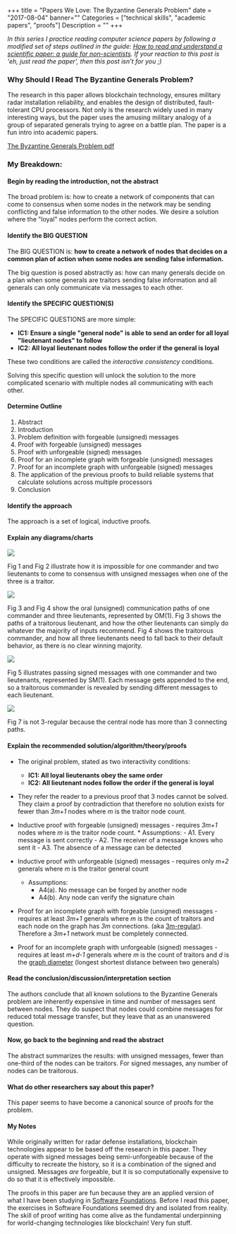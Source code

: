 +++
title = "Papers We Love: The Byzantine Generals Problem"
date = "2017-08-04"
banner=""
Categories = ["technical skills", "academic papers", "proofs"]
Description = ""
+++

*In this series I practice reading computer science papers by following a modified set of
steps outlined in the guide:
[How to read and understand a scientific paper: a guide for non-scientists](https://violentmetaphors.com/2013/08/25/how-to-read-and-understand-a-scientific-paper-2/).
If your reaction to this post is 'eh, just read the paper', then this post isn't
for you ;)*

### Why Should I Read The Byzantine Generals Problem?

The research in this paper allows blockchain technology, ensures military radar
installation reliability, and enables the design of distributed, fault-tolerant
CPU processors. Not only is the research widely used in many interesting ways,
but the paper uses the amusing military analogy of a group of separated generals
trying to agree on a battle plan. The paper is a fun intro into academic papers.

[The Byzantine Generals Problem pdf](http://www.andrew.cmu.edu/course/15-749/READINGS/required/resilience/lamport82.pdf)

### My Breakdown:

#### Begin by reading the introduction, not the abstract

The broad problem is: how to create a network of components that can come to
consensus when some nodes in the network may be sending conflicting and
false information to the other nodes. We desire a solution where the "loyal"
nodes perform the correct action.

#### Identify the BIG QUESTION

The BIG QUESTION is: **how to create a network of nodes that decides on a
common plan of action when some nodes are sending false information.**

The big question is posed abstractly as: how can many generals decide on a
plan when some generals are traitors sending false information and all
generals can only communicate via messages to each other.
    
#### Identify the SPECIFIC QUESTION(S)

The SPECIFIC QUESTIONS are more simple: 
- **IC1: Ensure a single "general node" is able to send an order for all
loyal "lieutenant nodes" to follow**
- **IC2: All loyal lieutenant nodes follow the order if the general is loyal**

These two conditions are called the _interactive consistency_ conditions.

Solving this specific question will unlock the solution to the more
complicated scenario with multiple nodes all communicating with each other.

#### Determine Outline
1. Abstract
1. Introduction
1. Problem definition with forgeable (unsigned) messages
1. Proof with forgeable (unsigned) messages
1. Proof with unforgeable (signed) messages
1. Proof for an incomplete graph with forgeable (unsigned) messages
1. Proof for an incomplete graph with unforgeable (signed) messages
1. The application of the previous proofs to build reliable systems that
    calculate solutions across multiple processors
1. Conclusion

#### Identify the approach

The approach is a set of logical, inductive proofs.

#### Explain any diagrams/charts

<img src="/images/generalsfig1fig2.png"></img>

Fig 1 and Fig 2 illustrate how it is impossible for one commander and two
lieutenants to come to consensus with unsigned messages when one of the
three is a traitor. 

<img src="/images/generalsfig3fig4.png"></img>

Fig 3 and Fig 4 show the oral (unsigned) communication paths of one
commander and three lieutenants, represented by OM(1). Fig 3 shows the paths
of a traitorous lieutenant, and how the other lieutenants can simply do
whatever the majority of inputs recommend. Fig 4 shows the traitorous
commander, and how all three lieutenants need to fall back to their default
behavior, as there is no clear winning majority.

<img src="/images/generalsfig5.png"></img>

Fig 5 illustrates passing signed messages with one commander and two
lieutenants, represented by SM(1). Each message gets appended to the end, so
a traitorous commander is revealed by sending different messages to each
lieutenant.

<img src="/images/generalsfig6fig7.png"></img>

Fig 7 is not 3-regular because the central node has more than 3 connecting
paths.

#### Explain the recommended solution/algorithm/theory/proofs
* The original problem, stated as two interactivity conditions:
  - **IC1: All loyal lieutenants obey the same order**
  - **IC2: All lieutenant nodes follow the order if the general is loyal**

* They refer the reader to a previous proof that 3 nodes cannot be solved.
  They claim a proof by contradiction that therefore no solution exists for
  fewer than *3m+1* nodes where *m* is the traitor node count.

* Inductive proof with forgeable (unsigned) messages - requires *3m+1* nodes
  where *m* is the traitor node count. 
      * Assumptions:
        - A1. Every message is sent correctly
        - A2. The receiver of a message knows who sent it
        - A3. The absence of a message can be detected

*  Inductive proof with unforgeable (signed) messages - requires only *m+2*
    generals where *m* is the traitor general count
      * Assumptions:
        - A4(a). No message can be forged by another node
        - A4(b). Any node can verify the signature chain

*  Proof for an incomplete graph with forgeable (unsigned) messages -
    requires at least *3m+1* generals where *m* is the count of traitors and
    each node on the graph has *3m* connections. (aka
    [3m-regular](https://en.wikipedia.org/wiki/Regular_graph)). Therefore a
    *3m+1* network must be completely connected.

*  Proof for an incomplete graph with unforgeable (signed) messages -
    requires at least *m+d-1* generals where *m* is the count of traitors and
    *d* is the
    [graph diameter](https://en.wikipedia.org/wiki/Distance_(graph_theory))
    (longest shortest distance between two generals)

#### Read the conclusion/discussion/interpretation section

The authors conclude that all known solutions to the Byzantine Generals problem
are inherently expensive in time and number of messages sent between nodes. They
do suspect that nodes could combine messages for reduced total message transfer,
but they leave that as an unanswered question.

#### Now, go back to the beginning and read the abstract

The abstract summarizes the results: with unsigned messages, fewer than
one-third of the nodes can be traitors. For signed messages, any number of nodes
can be traitorous.

#### What do other researchers say about this paper?

This paper seems to have become a canonical source of proofs for the problem.

#### My Notes

While originally written for radar defense installations, blockchain
technologies appear to be based off the research in this paper. They operate
with signed messages being semi-unforgeable because of the difficulty to
recreate the history, so it is a combination of the signed and unsigned.
Messages _are_ forgeable, but it is so computationally expensive to do so that
it is effectively impossible.

The proofs in this paper are fun because they are an applied version of what I
have been studying in
[Software Foundations](https://www.cis.upenn.edu/~bcpierce/sf/current/index.html).
Before I read this paper, the exercises in Software Foundations seemed dry and
isolated from reality. The skill of proof writing has come alive as the
fundamental underpinning for world-changing technologies like blockchain! Very
fun stuff.
